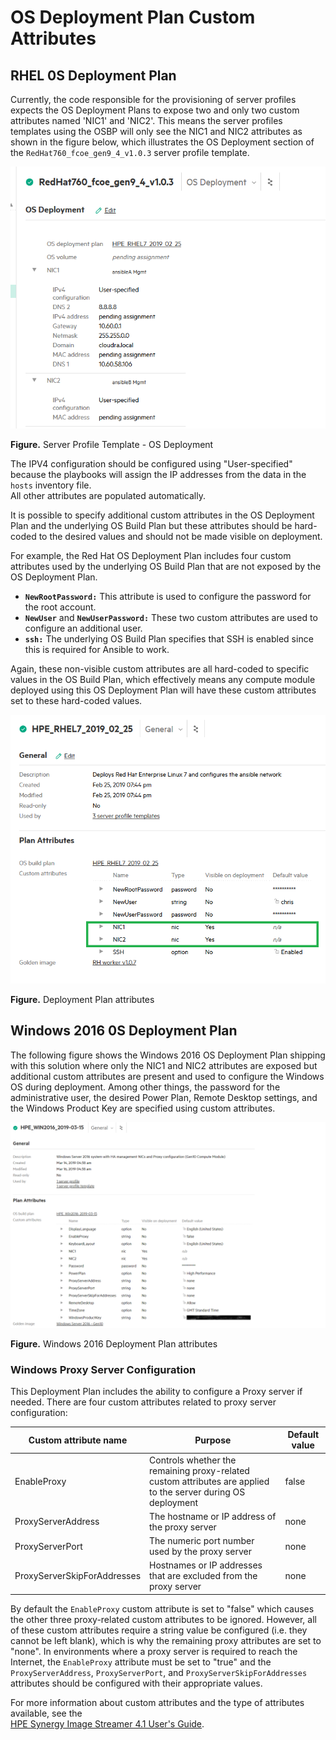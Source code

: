 # OS Deployment Plan Custom Attributes


## RHEL 0S Deployment Plan

Currently, the code responsible for the provisioning of server profiles expects the OS Deployment Plans to expose two and 
only two custom attributes named 'NIC1' and 'NIC2'. This means the server profiles templates using the OSBP will only 
see the NIC1 and NIC2 attributes as shown in the figure below, which illustrates the OS Deployment section of the `RedHat760_fcoe_gen9_4_v1.0.3` server profile template.

![ "Server Profile Template - OS Deployment"][media-bm-osbp-nic1-nic2]

**Figure.** Server Profile Template - OS Deployment


The IPV4 configuration should be configured using "User-specified" because the
 playbooks will assign the IP addresses from the data in the `hosts` inventory file.  
 All other attributes are populated automatically.


It is possible to specify additional custom attributes in the OS Deployment Plan and the underlying OS Build Plan but these attributes should be hard-coded to the desired values and should not be made visible on deployment.

For example, the Red Hat OS Deployment Plan includes four custom attributes used by the underlying OS Build Plan that are not exposed by the OS Deployment Plan.

- **`NewRootPassword:`** This attribute is used to configure the password for the root account. 
- **`NewUser`** and **`NewUserPassword:`** These two custom attributes are used to configure an additional user.
- **`ssh:`** The underlying OS Build Plan specifies that SSH is enabled since this is required for Ansible to work.

Again, these non-visible custom attributes are all hard-coded to specific values in the OS Build Plan, which effectively means any compute module deployed using this OS Deployment Plan will have these custom attributes set to these hard-coded values.


![ "Deployment Plan attributes"][media-bm-osdp-nic1-nic2]

**Figure.** Deployment Plan attributes


## Windows 2016 0S Deployment Plan


The following figure shows the Windows 2016 OS Deployment Plan shipping with this solution where only the NIC1 and NIC2 attributes are exposed but additional custom attributes are present and used to configure the Windows OS during deployment.  Among other things, the password for the administrative user, the desired Power Plan, Remote Desktop settings, and the Windows Product Key are specified using custom attributes.  



![ "Windows 2016 Deployment Plan attributes"][media-bm-win-deployment-plan]

**Figure.** Windows 2016 Deployment Plan attributes


### Windows Proxy Server Configuration

This Deployment Plan includes the ability to configure a Proxy server if needed.  There are four custom attributes related to proxy server configuration:


|Custom attribute name| Purpose|Default value|
|---------------------|--------|-------------|
|EnableProxy|Controls whether the remaining proxy-related custom attributes are applied to the server during OS deployment|false|
|ProxyServerAddress|The hostname or IP address of the proxy server|none|
|ProxyServerPort|The numeric port number used by the proxy server|none|
|ProxyServerSkipForAddresses|Hostnames or IP addresses that are excluded from the proxy server|none|

By default the `EnableProxy` custom attribute is set to "false" which causes the other three proxy-related custom attributes to be ignored.  However, all of these custom attributes require a string value be configured (i.e. they cannot be left blank), which is why the remaining proxy attributes are set to "none".  In environments where a proxy server is required to reach the Internet, the `EnableProxy` attribute must be set to "true" and the `ProxyServerAddress`, `ProxyServerPort`, and `ProxyServerSkipForAddresses` attributes should be configured with their appropriate values.


For more information about custom attributes and the type of attributes available, see the  
[HPE Synergy Image Streamer 4.1 User's Guide](https://support.hpe.com/hpsc/doc/public/display?docId=emr_na-a00039930en_us&docLocale=en_US).





[media-bm-osbp-nic1-nic2]:<../media/bm-osbp-nic1-nic2.png> 
[media-bm-osdp-nic1-nic2]:<../media/bm-osdp-nic1-nic2.png> 
[media-bm-win-deployment-plan]:<../media/bm-win-deployment-plan.png>
